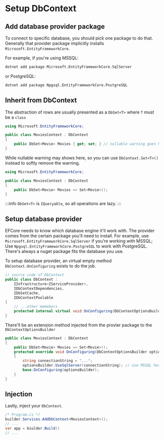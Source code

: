# Setup DbContext

## Add database provider package

To connect to specific database, you should pick one package to do that.
Generally that provider package implicitly installs `Microsoft.EntityFrameworkCore`.

For example, if you're using MSSQL:

```bash
dotnet add package Microsoft.EntityFrameworkCore.SqlServer
```

or PostgreSQL:

```bash
dotnet add package Npgsql.EntityFrameworkCore.PostgreSQL
```

## Inherit from DbContext

The abstraction of rows are usually presented as a `DbSet<T>` where `T` must be a `class`

```cs
using Microsoft.EntityFrameworkCore;

public class MoviesContext : DbContext
{
    public DbSet<Movie> Movies { get; set; } // nullable warning goes here
}
```

While nullable warning may shows here, so you can use `DbContext.Set<T>()` instead to softly remove the warning.

```cs
using Microsoft.EntityFrameworkCore;

public class MoviesContext : DbContext
{
    public DbSet<Movie> Movies => Set<Movie>();
}
```

:::info
`DbSet<T>` is `IQueryable`, so all operations are lazy.
:::

## Setup database provider

EFCore needs to know which database engine it'll work with.
The provider comes from the certain package you'll need to install.
For example, use `Microsoft.EntityFrameworkCore.SqlServer` if you're working with MSSQL;
Use `Npgsql.EntityFrameworkCore.PostgreSQL` to work with PostgreSQL.
There's always a nuget package fits the database you use.

To setup database provider, an virtual empty method `DbContext.OnConfiguring` exists to do the job.

```cs
// source code of DbContext
public class DbContext :
    IInfrastructure<IServiceProvider>,
    IDbContextDependencies,
    IDbSetCache,
    IDbContextPoolable
{
    // ...other memebers
    protected internal virtual void OnConfiguring(DbContextOptionsBuilder optionsBuilder) { } // yes it's empty
}
```

There'll be an extension method injected from the provier package to the `DbContextOptionsBuilder`

```cs
public class MoviesContext : DbContext
{
    public DbSet<Movie> Movies => Set<Movie>();
    protected override void OnConfiguring(DbContextOptionsBuilder optionsBuilder)
    {
        string connectionString = "...";
        optionsBuilder.UseSqlServer(connectionString); // use MSSQL here
        base.OnConfiguring(optionsBuilder);
    }
}
```

## Injection

Lastly, inject your `DbContext`.

```cs
/* Program.cs */
builder.Services.AddDbContext<MoviesContext>();
// ...
var app = biulder.Build()
// ...
```
